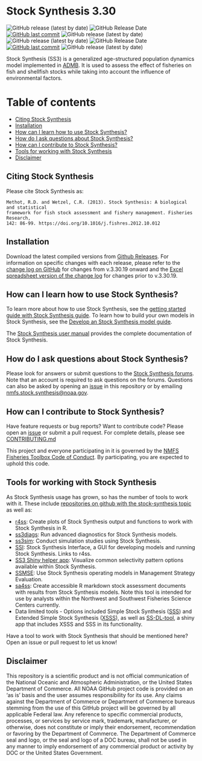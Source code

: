 # Stock Synthesis 3.30
![GitHub release (latest by date)](https://img.shields.io/github/v/release/nmfs-ost/ss3-source-code)
![GitHub Release Date](https://img.shields.io/github/release-date/nmfs-ost/ss3-source-code)
[![GitHub last commit](https://img.shields.io/github/last-commit/nmfs-ost/ss3-source-code)](https://github.com/nmfs-ost/ss3-source-code/commits/main)
![GitHub release (latest by date)](https://img.shields.io/github/downloads/nmfs-ost/ss3-source-code/latest/total)
![GitHub release (latest by date)](https://img.shields.io/github/v/release/nmfs-ost/ss3-source-code)
![GitHub Release Date](https://img.shields.io/github/release-date/nmfs-ost/ss3-source-code)
[![GitHub last commit](https://img.shields.io/github/last-commit/nmfs-ost/ss3-source-code)](https://github.com/nmfs-ost/ss3-source-code/commits/main)
![GitHub release (latest by date)](https://img.shields.io/github/downloads/nmfs-ost/ss3-source-code/latest/total)

Stock Synthesis (SS3) is a generalized age-structured population dynamics model implemented in [ADMB](http://www.admb-project.org/). It is used to assess the effect of fisheries on fish and shellfish stocks while taking into account the influence of environmental factors.

# Table of contents
-   [Citing Stock Synthesis](#citing-stock-synthesis)
-   [Installation](#installation)
-   [How can I learn how to use Stock Synthesis?](#how-can-i-learn-how-to-use-stock-synthesis)
-   [How do I ask questions about Stock Synthesis?](#how-do-i-ask-questions-about-stock-synthesis)
-   [How can I contribute to Stock Synthesis?](#how-can-i-contribute-to-stock-synthesis)
-   [Tools for working with Stock Synthesis](#tools-for-working-with-stock-synthesis)
-   [Disclaimer](#disclaimer)


## Citing Stock Synthesis

Please cite Stock Synthesis as:

```
Methot, R.D. and Wetzel, C.R. (2013). Stock Synthesis: A biological and statistical
framework for fish stock assessment and fishery management. Fisheries Research, 
142: 86-99. https://doi.org/10.1016/j.fishres.2012.10.012
```

## Installation

Download the latest compiled versions from [Github Releases](https://github.com/nmfs-ost/ss3-source-code/releases). For information on specific changes with each release, please refer to the [change log on GitHub](https://github.com/orgs/nmfs-ost/projects/11) for changes from v.3.30.19 onward and the [Excel spreadsheet version of the change log](https://github.com/nmfs-ost/ss3-source-code/blob/v3.30.19/Change_log_for_SS_3.30.xlsx?raw=true) for changes prior to v.3.30.19.

## How can I learn how to use Stock Synthesis?

To learn more about how to use Stock Synthesis, see the [getting started guide with Stock Synthesis guide](https://nmfs-ost.github.io/ss3-doc/Getting_Started_SS3.html). To learn how to build your own models in Stock Synthesis, see the [Develop an Stock Synthesis model guide](https://nmfs-ost.github.io/ss3-doc/ss3_model_tips.html).

The [Stock Synthesis user manual](https://nmfs-ost.github.io/doc/SS330_User_Manual_release.html) provides the complete documentation of Stock Synthesis.

## How do I ask questions about Stock Synthesis?

Please look for answers or submit questions to the [Stock Synthesis forums](https://vlab.noaa.gov/web/stock-synthesis/public-forums). Note that an account is required to ask questions on the forums. Questions can also be asked by opening an [issue](https://github.com/nmfs-ost/ss3-source-code/issues) in this repository or by emailing nmfs.stock.synthesis@noaa.gov.

## How can I contribute to Stock Synthesis?

Have feature requests or bug reports? Want to contribute code? Please open an [issue](https://github.com/nmfs-ost/ss3-source-code/issues) or submit a pull request. For complete details, please see [CONTRIBUTING.md](CONTRIBUTING.md)

This project and everyone participating in it is governed by the [NMFS Fisheries Toolbox Code of Conduct](https://github.com/nmfs-fish-tools/Resources/blob/master/CODE_OF_CONDUCT.md). By participating, you are expected to uphold this code.

## Tools for working with Stock Synthesis

As Stock Synthesis usage has grown, so has the number of tools to work with it. These include [repositories on github with the stock-synthesis topic](https://github.com/topics/stock-synthesis) as well as:

- [r4ss](https://github.com/r4ss/r4ss): Create plots of Stock Synthesis output and functions to work with Stock Synthesis in R.
- [ss3diags](https://github.com/PIFSCstockassessments/ss3diags): Run advanced diagnostics for Stock Synthesis models.
- [ss3sim](https://github.com/ss3sim/ss3sim): Conduct simulation studies using Stock Synthesis.
- [SSI](https://vlab.noaa.gov/web/stock-synthesis/document-library/-/document_library/0LmuycloZeIt/view/5042951): Stock Synthesis Interface, a GUI for developing models and running Stock Synthesis. Links to r4ss.
- [SS3 Shiny helper app](https://connect.fisheries.noaa.gov/ss3-helper/): Visualize common selectivity pattern options available within Stock Synthesis.
- [SSMSE](https://github.com/nmfs-fish-tools/SSMSE): Use Stock Synthesis operating models in Management Strategy Evaluation.
- [sa4ss](https://github.com/nwfsc-assess/sa4ss): Create accessible R markdown stock assessment documents with results from Stock Synthesis models. Note this tool is intended for use by analysts within the Northwest and Southwest Fisheries Science Centers currently.
- Data limited tools - Options included Simple Stock Synthesis ([SSS](https://github.com/shcaba/SSS)) and Extended Simple Stock Synthesis ([XSSS](https://github.com/chantelwetzel-noaa/XSSS)), as well as [SS-DL-tool](https://github.com/shcaba/SS-DL-tool), a shiny app that includes XSSS and SSS in its functionality.

Have a tool to work with Stock Synthesis that should be mentioned here? Open an issue or pull request to let us know!

## Disclaimer

This repository is a scientific product and is not official communication of the National Oceanic and
Atmospheric Administration, or the United States Department of Commerce. All NOAA GitHub project
code is provided on an ‘as is’ basis and the user assumes responsibility for its use. Any claims against the
Department of Commerce or Department of Commerce bureaus stemming from the use of this GitHub
project will be governed by all applicable Federal law. Any reference to specific commercial products,
processes, or services by service mark, trademark, manufacturer, or otherwise, does not constitute or
imply their endorsement, recommendation or favoring by the Department of Commerce. The Department
of Commerce seal and logo, or the seal and logo of a DOC bureau, shall not be used in any manner to
imply endorsement of any commercial product or activity by DOC or the United States Government.

